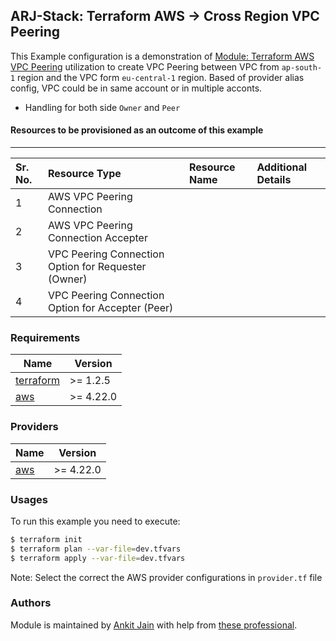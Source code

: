## ARJ-Stack: Terraform AWS -> Cross Region VPC Peering

This Example configuration is a demonstration of [Module: Terraform AWS VPC Peering](https://github.com/arjstack/terraform-aws-vpc-peering) utilization to create VPC Peering between VPC from `ap-south-1` region and the VPC form `eu-central-1` region. Based of provider alias config, VPC could be in same account or in multiple acconts.

- Handling for both side `Owner` and `Peer`

#### Resources to be provisioned as an outcome of this example
---

| Sr. No. | Resource Type | Resource Name | Additional Details |
|:------|:------|:------|:------|
| 1 | AWS VPC Peering Connection |  |  |
| 2 | AWS VPC Peering Connection Accepter |  |  |
| 3 | VPC Peering Connection Option for Requester (Owner) |  |  |
| 4 | VPC Peering Connection Option for Accepter (Peer) |  |  |


### Requirements

| Name | Version |
|------|---------|
| <a name="requirement_terraform"></a> [terraform](#requirement\_terraform) | >= 1.2.5 |
| <a name="requirement_aws"></a> [aws](#requirement\_aws) | >= 4.22.0 |

### Providers

| Name | Version |
|------|---------|
| <a name="provider_aws"></a> [aws](#provider\_aws) | >= 4.22.0 |

### Usages

To run this example you need to execute:

```bash
$ terraform init
$ terraform plan --var-file=dev.tfvars
$ terraform apply --var-file=dev.tfvars
```

Note: Select the correct the AWS provider configurations in `provider.tf` file

### Authors

Module is maintained by [Ankit Jain](https://github.com/ankit-jn) with help from [these professional](https://github.com/arjstack/terraform-aws-examples/graphs/contributors).

